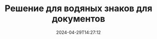 ---
############################# Static ############################
layout: "family"
date:  2024-04-29T14:27:12
draft: false

product: "Watermark"
product_tag: "watermark"

lang: ru

############################# Head ############################
head_title: "Водяной знак документа C# Java Node.js | добавить водяной знак"
head_description: "Добавьте водяной знак к PDF, изображениям и документам. Решение для нанесения водяных знаков на Microsoft Office, PDF, OpenDocument, изображения и т. д."

############################# Header ############################
title: "Решение для водяных знаков для документов"
description:  |
  Добавьте текстовые и графические водяные знаки к документам и изображениям.

  Ищите и изменяйте водяные знаки документов удобным способом.

  Получите информацию о водяных знаках, представленных в ваших документах.

############################# Supported Platforms ###############################
supported_platforms:
  enable: true
  head_title: "Выберите свою платформу"
  title: "Независимость платформы"
  description: "Библиотека GroupDocs.Watermark поддерживает следующие операционные системы и фреймворки:"
  details_link_title: "Узнайте больше"

  items:
    # items loop
    - title: ".NET"
      description: GroupDocs.Watermark .NET 
      color: "blue"
      tag: "net"
      link: "/watermark/net/"
      features_link: "https://docs.groupdocs.com/watermark/net/system-requirements/"
      features:
          # features loop
          - rows: "4"
            content: |
                    .NET Framework 4.6.2 or higher <br> .NET Core 2.0 or higher <br> .NET 6.0 or higher
      
          # features loop
          - rows: "1"
            content: |
                    Windows <br> Linux <br> Mac OS
      
          # features loop
          - rows: "3"
            content: |
                    Microsoft Visual Studio <br> JetBrains Rider
      
          # features loop
          - rows: "1"
            content: |
                    50+ file formats
      

    # items loop
    - title: "Java"
      description: GroupDocs.Watermark Java
      color: "red"
      tag: "java"
      link: "/watermark/java/"
      features_link: "https://docs.groupdocs.com/watermark/java/system-requirements/"
      features:
          # features loop
          - rows: "4"
            content: |
                    Java 8 or higher <br> Kotlin
      
          # features loop
          - rows: "1"
            content: |
                    Windows <br> Linux <br> Mac OS
      
          # features loop
          - rows: "3"
            content: |
                    IntelliJ IDEA <br> Eclipse <br> NetBeans
      
          # features loop
          - rows: "1"
            content: |
                    50+ file formats

    # items loop
    - title: "Node.js"
      description: GroupDocs.Watermark Node.js
      color: "green"
      tag: "nodejs-java"
      link: "/watermark/nodejs-java/"
      features_link: "https://docs.groupdocs.com/watermark/nodejs-java/system-requirements/"
      features:
          # features loop
          - rows: "4"
            content: |
                    Node.js 16+ and J2SE 8.0 (1.8)+
      
          # features loop
          - rows: "1"
            content: |
                    Windows <br> Linux <br> Mac OS
      
          # features loop
          - rows: "3"
            content: |
                    Atom <br> Visual Studio Code <br> Любой другой текстовый редактор
      
          # features loop
          - rows: "1"
            content: |
                    50+ file formats

############################# Features ###############################
features:
  enable: true
  title: "Обзор характеристик GroupDocs.Watermark"
  description: "Библиотека, предназначенная для добавления, поиска и обновления различных типов водяных знаков для популярных форматов документов."

  items:
    # items loop
    - icon: "protect"
      title: "Защитите файлы водяными знаками"
      content: "Добавляйте текстовые и графические водяные знаки к своим деловым документам."

    # items loop
    - icon: "search"
      title: "Поиск существующих водяных знаков"
      content: "Получите подробную информацию о водяных знаках, размещенных в документе ранее."

    # items loop
    - icon: "manipulate"
      title: "Манипулирование водяными знаками документов"
      content: "Управляйте текстом, стилем, изображением и другими функциями водяных знаков."

    # items loop
    - icon: "additional"
      title: "Различные дополнительные функции"
      content: "Получите информацию о документе, обновите гиперссылки или фон страниц и т. д."

############################# Code Samples ###############################
code_samples:
  enable: true
  title: "Защита документов водяными знаками"
  description: "GroupDocs.Watermark примеры типичных операционных кодов."

  items:
    # items loop
    - title: "Создание водяного знака."
      content: "Чтобы добавить водяной знак к документу, укажите путь к целевому файлу. Вы можете выбрать множество вариантов размещения индивидуального водяного знака на определенной странице."
      samples:
          # samples loop
          - language: "C#"
            color: "blue"
            content: |
                    <code class="language-csharp" data-lang="csharp">
                        // Укажите документ, на который будет нанесен водяной знак

                        using (Watermarker watermarker = new Watermarker("source.docx"))
                        {
                          // Создать объект водяного знака
                          TextWatermark watermark = new TextWatermark("top secret", new Font("Arial", 36));

                          // Настройка параметров водяных знаков
                          watermark.ForegroundColor = Color.Red;
                          watermark.HorizontalAlignment = HorizontalAlignment.Center;
                          watermark.VerticalAlignment = VerticalAlignment.Center;

                          // Добавьте водяной знак и сохраните обработанный файл
                          watermarker.Add(watermark);
                          watermarker.Save("result.docx");
                        }                    
                    </code>

          # samples loop
          - language: "Java"
            color: "red"
            content: |
                    <code class="language-java" data-lang="java">
                        // Укажите документ, на который будет нанесен водяной знак

                        Watermarker watermarker = new Watermarker("source.docx");

                        // Создать объект водяного знака
                        TextWatermark watermark = new TextWatermark("top secret", new Font("Arial", 36));

                        // Настройка параметров водяных знаков
                        watermark.setForegroundColor(Color.getRed());
                        watermark.setHorizontalAlignment(HorizontalAlignment.Center);
                        watermark.setVerticalAlignment(VerticalAlignment.Center);

                        // Добавьте водяной знак и сохраните обработанный файл
                        watermarker.add(watermark);
                        watermarker.save("result.docx");
                        watermarker.close();

                    </code>

          # samples loop
          - language: "TypeScript"
            color: "green"
            content: |
                    <code class="language-java" data-lang="javascript">
                        // Укажите документ, на который будет нанесен водяной знак

                        const watermarker = new Watermarker("source.docx");
    
                        // Создать объект водяного знака
                        const watermark = new TextWatermark("top secret", new Font("Arial", 36));

                        // Настройка параметров водяных знаков
                        watermark.setForegroundColor(Color.getRed());
                        watermark.setHorizontalAlignment(HorizontalAlignment.Center);
                        watermark.setVerticalAlignment(VerticalAlignment.Center);

                        // Добавьте водяной знак и сохраните обработанный файл
                        watermarker.add(watermark);
                        watermarker.save("result.docx");                        

                    </code>

############################# Supported Formats ###############################
formats:
  enable: true
  title: "Поддерживается более 50 форматов файлов"
  description: "GroupDocs.Watermark предоставляет водяные знаки для популярных форматов документов и файлов."

############################# Metrics ###############################
metrics:
  enable: true
  title: "Статистические данные нашей библиотеки"
  description: "Погрузитесь в ключевые показатели и узнайте о наших достижениях, влиянии и росте."

  items:
    # items loop
    - number: "50+"
      title: "Поддерживаемые форматы"
      content: "Библиотека способна обрабатывать более 50 самых популярных форматов файлов."

    # items loop
    - number: "800k"
      title: "NuGet загрузок"
      content: "GroupDocs.Watermark for .NET — популярная библиотека, которую загрузили более 800 000 раз на NuGet."

    # items loop
    - number: "15k"
      title: "Загрузки Maven"
      content: "GroupDocs.Watermark скачан на Maven более 15 000 раз, поэтому GroupDocs.Watermark является популярным выбором для Java разработчиков."

    # items loop
    - number: "140+"
      title: "Счастливые клиенты"
      content: "Отдельные разработчики и ведущие компании по всему миру отдают предпочтение нашим библиотекам для создания инновационных решений."


############################# Customers ###############################
customers:
  enable: true
  title: "Наши довольные клиенты"
  description: "GroupDocs библиотек используют всемирно известные и авторитетные бренды по всему миру."

  items:
    # items loop
    - title: "BenQ Corporation"
      logo: "benq"
      
    # items loop
    - title: "Nasdaq Stock Market"
      logo: "nasdaq"
      
    # items loop
    - title: "AT&T Inc."
      logo: "att"
      
    # items loop
    - title: "Customer logo AstraZeneca"
      logo: "astrazeneca"
      
    # items loop
    - title: "Central Bank of Argentina"
      logo: "argentinacentralbank"
      
    # items loop
    - title: "Roche Holding AG"
      logo: "roche"
      
    # items loop
    - title: "Capita"
      logo: "capita"
      
    # items loop
    - title: "Axa S.A."
      logo: "axa"
      
    # items loop
    - title: "Instructure Inc."
      logo: "instructure"
      
    # items loop
    - title: "Wipro"
      logo: "wipro"


############################# Actions ###############################
actions:
  enable: true
  title: "Готовы начать?"
  description: "Попробуйте функции GroupDocs.Watermark бесплатно на своей платформе"

  items:
    # items loop
    - title: ".NET"
      color: "blue"
      link: "/watermark/net/"

    # items loop
    - title: "Java"
      color: "red"
      link: "/watermark/java/"

    # items loop
    - title: "Node.js"
      color: "green"
      link: "/watermark/nodejs-java/"      

############################# FAQ ###############################
faq:
  enable: true
  title: "Часто задаваемые вопросы"
  description: "Ознакомьтесь с нашими часто задаваемыми вопросами"

  items:
    # items loop
    - question: "Требуются ли GroupDocs.Watermark внешние библиотеки для работы с документами?"
      answer: "GroupDocs.Watermark работает независимо, нет необходимости в стороннем программном обеспечении, таком как Adobe Acrobat, Microsoft Office и т. д."

    # items loop
    - question: "Могу ли я протестировать функции GroupDocs.Watermark перед покупкой?"
      answer: "Да, GroupDocs.Watermark предлагает бесплатную пробную версию! Установите его и попробуйте, но имейте в виду: в пробных версиях к вашим документам добавляются «пробные значки», обрабатываются только первые 3 страницы. Хотите получить полный опыт? Получите бесплатную 30-дневную временную лицензию для полной функциональности. Подробнее см. в разделе [временная лицензия](https://purchase.groupdocs.com/temporary-license/)."

    # items loop
    - question: "Какие типы лицензий предоставляются?"
      answer: "Нужна лицензия GroupDocs.Watermark? У нас есть варианты! Выбирайте из множества лицензий. Количество разработчиков в вашей команде. Места развертывания, такие как отдельный офис или удаленные рабочие места. Нужно ли конечным пользователям предоставлять клиентам SDK/API? Кроме того, существует лицензия на ежемесячное использование: платите только за то, что используете в тарифных планах с оплатой. Погрузитесь глубже и найдите идеальную [цену](https://purchase.groupdocs.com/pricing/watermark/net/)."

############################# Cloud Links ###############################
cloud_links:
  enable: true
  title: "GroupDocs.Watermark API с низким кодом"
  description: "Добавляйте водяные знаки к файлам с помощью нашего облачного API REST."
  
  items:
    # items loop
    - title: "GroupDocs.Watermark Cloud for cURL"
      content: "Используйте полный API cURL REST для нанесения водяных знаков PDF, Word, Excel, PowerPoint, JPEG и других популярных форматов файлов."
      icon: "groupdocs_watermark-for-curl"
      link: "https://products.groupdocs.cloud/watermark/curl"

    # items loop
    - title: "GroupDocs.Watermark Cloud for .NET"
      content: "Предоставьте своим .NET приложениям возможность нанесения водяных знаков на документы с помощью Cloud SDK для .NET. Защитите деловые документы самостоятельно."
      icon: "groupdocs_watermark-for-net"
      link: "https://products.groupdocs.cloud/watermark/net"

    # items loop
    - title: "GroupDocs.Watermark Cloud for Java"
      content: "GroupDocs.Watermark SDK, разработанный для Java, предоставляет новые возможности для ваших Java приложений и бизнес-файлов."
      icon: "groupdocs_watermark-for-java"
      link: "https://products.groupdocs.cloud/watermark/java"

############################# App links ###############################
app_links:
  enable: true
  title: "GroupDocs.Watermark Веб-приложения"
  description: "GroupDocs предоставляет доступ к веб-приложению для добавления водяных знаков в ваши документы. Более 50 популярных форматов файлов можно БЕСПЛАТНО добавить водяные знаки в вашем любимом браузере."

  items:
    # items loop
    - title: "GroupDocs.Watermark Total"
      content: "Онлайн-инструмент для добавления водяных знаков к документам с любого устройства."
      icon: "groupdocs_watermark-app"
      link: "https://products.groupdocs.app/watermark/total"

    # items loop
    - title: "GroupDocs.Watermark DOCX"
      content: "Водяной знак MS Word DOCX в режиме онлайн."
      icon: "groupdocs_words-app"
      link: "https://products.groupdocs.app/watermark/docx"

    # items loop
    - title: "GroupDocs.Watermark PDF"
      content: "Защитите PDF документов в режиме онлайн."
      icon: "groupdocs_pdf-app"
      link: "https://products.groupdocs.app/watermark/pdf"


      


---